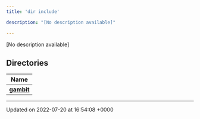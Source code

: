 ```yaml
---
title: 'dir include'

description: "[No description available]"

---
```







[No description available]

## Directories

| Name           |
| -------------- |
| **[gambit](/documentation/code/files/dir_fa2a8858e9f665d0ef2c8ad0befb2881/#dir-gambit)**  |






-------------------------------

Updated on 2022-07-20 at 16:54:08 +0000
